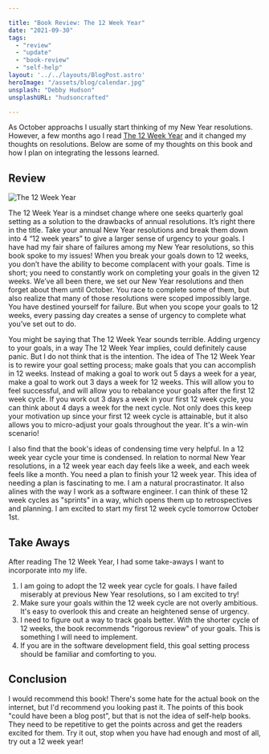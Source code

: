 ```yaml
---

title: "Book Review: The 12 Week Year"
date: "2021-09-30"
tags:
  - "review"
  - "update"
  - "book-review"
  - "self-help"
layout: '../../layouts/BlogPost.astro'
heroImage: "/assets/blog/calendar.jpg"
unsplash: "Debby Hudson"
unsplashURL: "hudsoncrafted"

---
```


As October approachs I usually start thinking of my New Year resolutions. However, a few months ago I read [The 12 Week Year](https://www.goodreads.com/book/show/10009377-the-12-week-year) and it changed my thoughts on resolutions. Below are some of my thoughts on this book and how I plan on integrating the lessons learned.

## Review

<img src="/assets/blog/12weekyear.jpg" alt="The 12 Week Year" class="mx-auto"/>

The 12 Week Year is a mindset change where one seeks quarterly goal setting as a solution to the drawbacks of annual resolutions. It’s right there in the title. Take your annual New Year resolutions and break them down into 4 “12 week years” to give a larger sense of urgency to your goals. I have had my fair share of failures among my New Year resolutions, so this book spoke to my issues! When you break your goals down to 12 weeks, you don’t have the ability to become complacent with your goals. Time is short; you need to constantly work on completing your goals in the given 12 weeks. We’ve all been there, we set our New Year resolutions and then forget about them until October. You race to complete some of them, but also realize that many of those resolutions were scoped impossibly large. You have destined yourself for failure. But when you scope your goals to 12 weeks, every passing day creates a sense of urgency to complete what you’ve set out to do.

You might be saying that The 12 Week Year sounds terrible. Adding urgency to your goals, in a way The 12 Week Year implies, could definitely cause panic. But I do not think that is the intention. The idea of The 12 Week Year is to rewire your goal setting process; make goals that you can accomplish in 12 weeks. Instead of making a goal to work out 5 days a week for a year, make a goal to work out 3 days a week for 12 weeks. This will allow you to feel successful, and will allow you to rebalance your goals after the first 12 week cycle. If you work out 3 days a week in your first 12 week cycle, you can think about 4 days a week for the next cycle. Not only does this keep your motivation up since your first 12 week cycle is attainable, but it also allows you to micro-adjust your goals throughout the year. It's a win-win scenario!

I also find that the book's ideas of condensing time very helpful. In a 12 week year cycle your time is condensed. In relation to normal New Year resolutions, in a 12 week year each day feels like a week, and each week feels like a month. You need a plan to finish your 12 week year. This idea of needing a plan is fascinating to me. I am a natural procrastinator. It also alines with the way I work as a software engineer. I can think of these 12 week cycles as "sprints" in a way, which opens them up to retrospectives and planning. I am excited to start my first 12 week cycle tomorrow October 1st. 

## Take Aways

After reading The 12 Week Year, I had some take-aways I want to incorporate into my life.

1. I am going to adopt the 12 week year cycle for goals. I have failed miserably at previous New Year resolutions, so I am excited to try!
2. Make sure your goals within the 12 week cycle are not overly ambitious. It's easy to overlook this and create an heightened sense of urgency.
3. I need to figure out a way to track goals better. With the shorter cycle of 12 weeks, the book recommends "rigorous review" of your goals. This is something I will need to implement.
4. If you are in the software development field, this goal setting process should be familiar and comforting to you.

## Conclusion

I would recommend this book! There's some hate for the actual book on the internet, but I'd recommend you looking past it. The points of this book "could have been a blog post", but that is not the idea of self-help books. They need to be repetitive to get the points across and get the readers excited for them. Try it out, stop when you have had enough and most of all, try out a 12 week year!
